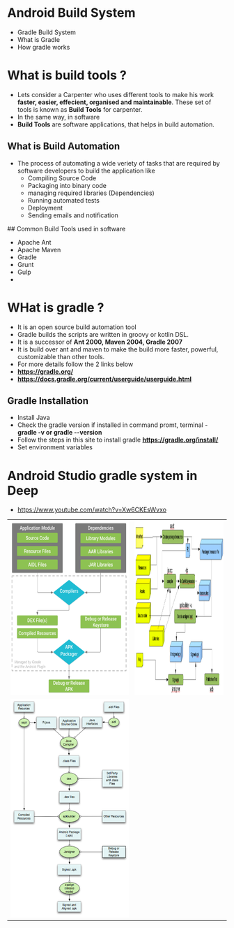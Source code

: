 # Android Build System
- Gradle Build System
- What is Gradle
- How gradle works

# What is build tools ?
- Lets consider a Carpenter who uses different tools to make his work **faster, easier, effecient, organised and maintainable**. These set of tools is known as **Build Tools** for carpenter.
- In the same way, in software
- **Build Tools** are software applications, that helps in build automation.
## What is Build Automation
- The process of automating a wide veriety of tasks that are required by software developers to build the application like 
  - Compiling Source Code
  - Packaging into binary code
  - managing required libraries (Dependencies)
  - Running automated tests
  - Deployment
  - Sending emails and notification
  
## Common Build Tools used in software
- Apache Ant
- Apache Maven
- Gradle
- Grunt
- Gulp
- 
# WHat is gradle ?
- It is an open source build automation tool
- Gradle builds the scripts are written in groovy or kotlin DSL.
- It is a successor of **Ant 2000, Maven 2004, Gradle 2007**
- It is build over ant and maven to make the build more faster, powerful, customizable than other tools.
- For more details follow the 2 links below
- **https://gradle.org/**
- **https://docs.gradle.org/current/userguide/userguide.html**

## Gradle Installation
- Install Java
- Check the gradle version if installed in command promt, terminal - **gradle -v or gradle --version**
- Follow the steps in this site to install gradle **https://gradle.org/install/**
- Set environment variables

# Android Studio gradle system in Deep 
- https://www.youtube.com/watch?v=Xw6CKEsWvxo

<table>
<tr>
<td>
  <img src="https://github.com/spdobest/AndroidWorld/blob/master/readMe/Images/androidBuildSystem3.png" width="500" height="400" /> 
 </td>
<td>
<img src="https://github.com/spdobest/AndroidWorld/blob/master/readMe/Images/androidBuildSystem4.png" width="600" height="400" />
</td>
</tr>
  
  <tr>
<td>
  <img src="https://github.com/spdobest/AndroidWorld/blob/master/readMe/Images/androidBuildSystem2.png" width="800" height="500" /> 
 </td>
</tr>
</table> 
